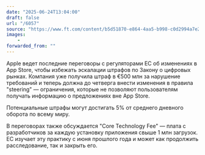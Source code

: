 ```yaml
---
date: "2025-06-24T13:04:00"
draft: false
url: "/6057"
source: "https://www.ft.com/content/b5d51870-e864-4aa5-b998-c0d2994a7e27?desktop=true&segmentId=7c8f09b9-9b61-4fbb-9430-9208a9e233c8#myft:notification:daily-email:content"
images:
    -
forwarded_from: ""
---
```


Apple ведет последние переговоры с регуляторами ЕС об изменениях в App Store, чтобы избежать эскалации штрафов по Закону о цифровых рынках. Компания уже получила штраф в €500 млн за нарушение требований и теперь должна до четверга внести изменения в правила "steering" — ограничения, которые не позволяют пользователям получать информацию о предложениях вне App Store.

Потенциальные штрафы могут достигать 5% от среднего дневного оборота по всему миру.

В переговорах также обсуждается "Core Technology Fee" — плата с разработчиков за каждую установку приложения свыше 1 млн загрузок. ЕС изучает эту практику с июня прошлого года и может как продолжить расследование, так и закрыть его.
